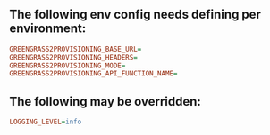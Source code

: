 ## The following env config needs defining per environment:

```ini
GREENGRASS2PROVISIONING_BASE_URL=
GREENGRASS2PROVISIONING_HEADERS=
GREENGRASS2PROVISIONING_MODE=
GREENGRASS2PROVISIONING_API_FUNCTION_NAME=
```

## The following may be overridden:

```ini
LOGGING_LEVEL=info
```
